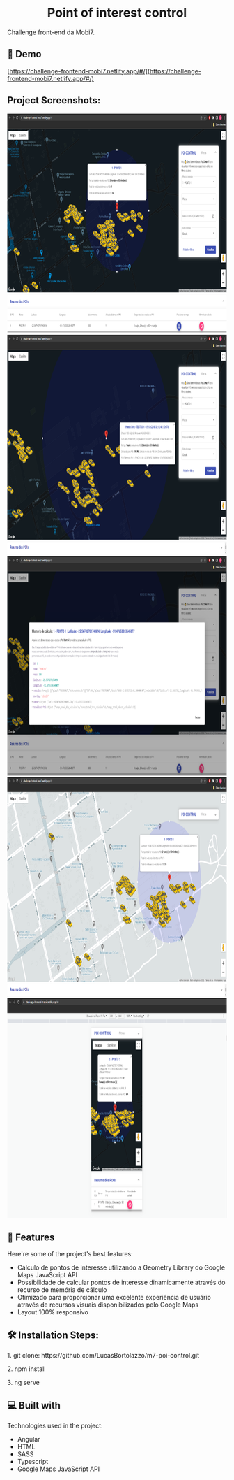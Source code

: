 <h1 align="center" id="title">Point of interest control</h1>

<p id="description">Challenge front-end da Mobi7.</p>

<h2>🚀 Demo</h2>

[https://challenge-frontend-mobi7.netlify.app/#/](https://challenge-frontend-mobi7.netlify.app/#/)

<h2>Project Screenshots:</h2>

<img src="https://github.com/LucasBortolazzo/m7-poi-control/blob/master/screenshots/1.png" alt="project-screenshot" width="960" height="503/">

<img src="https://github.com/LucasBortolazzo/m7-poi-control/blob/master/screenshots/2.png" alt="project-screenshot" width="960" height="503/">

<img src="https://github.com/LucasBortolazzo/m7-poi-control/blob/master/screenshots/3.png" alt="project-screenshot" width="960" height="503/">

<img src="https://github.com/LucasBortolazzo/m7-poi-control/blob/master/screenshots/4.png" alt="project-screenshot" width="960" height="503/">

<img src="https://github.com/LucasBortolazzo/m7-poi-control/blob/master/screenshots/5.png" alt="project-screenshot" width="960" height="503/">

  
  
<h2>🧐 Features</h2>

Here're some of the project's best features:

*   Cálculo de pontos de interesse utilizando a Geometry Library do Google Maps JavaScript API
*   Possibilidade de calcular pontos de interesse dinamicamente através do recurso de memória de cálculo
*   Otimizado para proporcionar uma excelente experiência de usuário através de recursos visuais disponibilizados pelo Google Maps
*   Layout 100% responsivo

<h2>🛠️ Installation Steps:</h2>

<p>1. git clone: https://github.com/LucasBortolazzo/m7-poi-control.git</p>

<p>2. npm install</p>

<p>3. ng serve</p>

  
  
<h2>💻 Built with</h2>

Technologies used in the project:

*   Angular
*   HTML
*   SASS
*   Typescript
*   Google Maps JavaScript API
